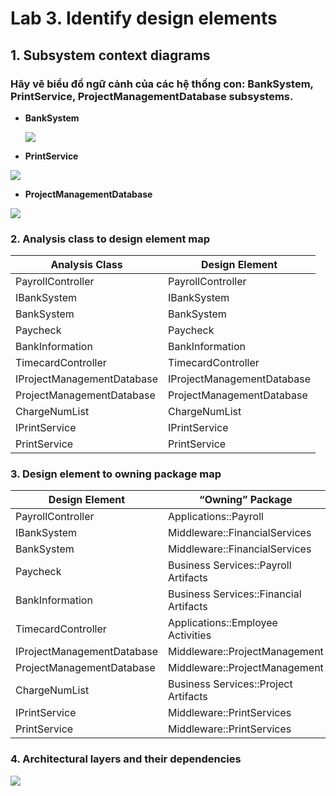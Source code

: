 # Lab 3. Identify design elements
## 1. Subsystem context diagrams
### Hãy vẽ biểu đồ ngữ cảnh của các hệ thống con: BankSystem, PrintService, ProjectManagementDatabase subsystems.

- **BankSystem**

  ![](https://www.planttext.com/api/plantuml/png/h5BBRi8m4BpxArPS2bA3sck442fSSa5L-GB7MHeBFo9xGnkrV5aF_QJ-Gcr2Q08ScuFZp7XcdDtz-VfUUEAEQgqOkuCLRgL148fxZnxU99NW2HrQQge0yDpkaHrfUEQDiqejhQ7uHWUpcMW_vdFuO10ULvlJiV64iGDZqWItBHS8sHCtkqqJt7KGPXr-bW8KM5alQSo3XIXHx5BeTlSGZ6nqI26kcTbQfpb9QoPH7QFQMmvIV9txTbyv-zxyIzPVL2S8GMX8Kj-VQriRIg6mTQwm2-M4AQp2UW9GLyescArIs92JvdNu7xtacnb2n91rhNDqPuUMouDypJLUmeuRKIvjSKLm5HWyN_WGf-C5rJ7SbxBoxBh_euVfz744IJ8VT3UOI8U2kY9xE9R9mrvoDXY3poJfDOprgEZPrVSIloZDmF8MpnPeYZZmlm000F__0m00)


 - **PrintService**
  
  ![](https://www.planttext.com/api/plantuml/png/h971Ri8m38RlVWgBovYq8hXMLOMqNRYXyGGXCskqa5I92rHiJyPXZxHNc5FQGxlheaYnO_jp_EVdzhsEh08tHmi03_X21-C8jLKnKiIpuGeZKo3FRIqNQkzF15qOjweDtjfdxpYT5B0ezDqfIxm2ecp4q3YixwdpH_W2C4w01wK9DziWpex2oOXN59iXqjUdLQUKkP9ckYBzaUDWFQ5tNJs577Sirdk7xnyt9iTc7riPv2WyVsd_WTzd2PiS6nPaqk-Lh6BZNQnC7U6lGhFbOh6QOPQLa-7pf557x7l2H9pFB1iD1QDm0WvFcbIEGcjoR-clVm400F__0m00)
  
  - **ProjectManagementDatabase**
    
  ![](https://www.planttext.com/api/plantuml/png/h5BBIWD14BpFLpIvc0XPz1h24aWk0HKn_a3lR6SpiZkpTFT6W_fb7lmaVy799ZuIT45mJZFLrLHrzRozl4v4aRMfIcDEO4PBvmbiYI8aSEzq1QB457HJHm2pi2RJbk7MLMIHysdmog4iYM4yjhj7ciAZWNWAKh0DCta5tJVq1r-b5N8HzK9EieUREaUbOxBW-W1xDiRvQ6o9bc1-pU6Eh5wYnuAgg3L3nGo5egFv1-tJKoizRPMlcYeZbhvb5raEHx1GThuOZFRM8k72YMxrTbDtIKcJoIR6LK7DuM7pFuBJ0pZkw8PAL1Uyh5mjveSjzCwIvBG7ms7QNizxNG5zqrs4XYsPhZIVakJt1BewaoGzckGlN3CXds-_w3i0003__mC0)
### 2. Analysis class to design element map

| **Analysis Class**             | **Design Element**               |
|--------------------------------|-----------------------------------|
| PayrollController              | PayrollController                |
| IBankSystem                    | IBankSystem                      |
| BankSystem                     | BankSystem                       |
| Paycheck                       | Paycheck                         |
| BankInformation                | BankInformation                  |
| TimecardController             | TimecardController               |
| IProjectManagementDatabase     | IProjectManagementDatabase       |
| ProjectManagementDatabase      | ProjectManagementDatabase        |
| ChargeNumList                  | ChargeNumList                    |
| IPrintService                  | IPrintService                    |
| PrintService                   | PrintService   

### 3. Design element to owning package map

| **Design Element**             | **“Owning” Package**                    |
|--------------------------------|------------------------------------------|
| PayrollController              | Applications::Payroll                   |
| IBankSystem                    | Middleware::FinancialServices           |
| BankSystem                     | Middleware::FinancialServices           |
| Paycheck                       | Business Services::Payroll Artifacts    |
| BankInformation                | Business Services::Financial Artifacts  |
| TimecardController             | Applications::Employee Activities       |
| IProjectManagementDatabase     | Middleware::ProjectManagement           |
| ProjectManagementDatabase      | Middleware::ProjectManagement           |
| ChargeNumList                  | Business Services::Project Artifacts    |
| IPrintService                  | Middleware::PrintServices               |
| PrintService                   | Middleware::PrintServices               |
### 4. Architectural layers and their dependencies
![](https://www.planttext.com/api/plantuml/png/b5HBJiCm4Dtd55OtNUK22A7-GAf4KKMvmE1Csw6s4zbEKGKz6GkEn1LmsgPrx2Q8RFAPD_EUvptbv-jxO2neMqgH97qsmIKfP198iGBu1bPeajC3wmsBGX07IxaoFVQHC7UTYtFOwLo8-djrSG76i5DXd2jRtL4VwljczxqiHBv3P4DkQKkMqCIJNaWY1vr5e_R9HUICiapWEsYC93wG0iK9n0BrbdYJWfH5lGIER3e2jLdiZ4KP20WAmHdcEdz3RcUWtAj4PLl6HxW9M7W5W-7YEd4HkMFuurm-9k8AIisbZahZSk5m8KDeFnjgIuxDNh7FGVWQ-UQQ_BCrNGEgzK_LCjVoaC4E3xgcZDUWL_XKoaSozdBMFdj6SSpscWgJHB5bQNhdPuFTiD9WAz3VQ0sD0rnZMvok6nEVz_OpJVqeThGVeEqvQeeyWRqW91vh9RHsi9OLb0D_QbI7lgghuOVhqMXBhTnU_zLrjC8_JY2ug6fkamDKMVMt-mK00F__0m00)
